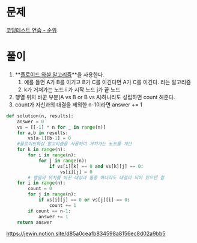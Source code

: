 # 문제

[코딩테스트 연습 - 순위](https://programmers.co.kr/learn/courses/30/lessons/49191)

# 풀이

1. **[플로이드 와샬 알고리즘](https://www.notion.so/6ff0081f881e4feaadc0310f3a4568bd)**을 사용한다.
    1. 예를 들면 A가 B를 이기고 B가 C를 이긴다면 A가 C를 이긴다. 라는 알고리즘
    2. k가 거쳐가는 노드 i 가 시작 노드 j가 끝 노드
2. 행열 위치 바꾼 부분(A vs B or B vs A)하나라도 성립하면 count 해준다.
3. count가 자신과의 대결을 제외한 n-1이라면 answer += 1

```python
def solution(n, results):
    answer = 0
    vs = [[-1] * n for _ in range(n)]
    for a,b in results:
        vs[a-1][b-1] = 0
    #플로이드와샬 알고리즘을 사용하여 거쳐가는 노드를 계산
    for k in range(n):
        for i in range(n):
            for j in range(n):
                if vs[i][k] == 0 and vs[k][j] == 0:
                    vs[i][j] = 0
		# 행열의 위치를 바꾼 대상과 둘중 하나라도 대결이 되어 있으면 참
    for i in range(n):
        count = 0
        for j in range(n):
            if vs[i][j] == 0 or vs[j][i] == 0:
                count += 1
        if count == n-1:
            answer += 1
    return answer
```
https://jewin.notion.site/d85a0ceafb834598a8156ec8d02a9bb5
